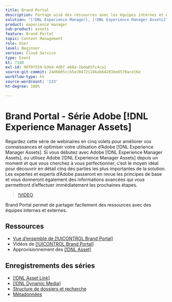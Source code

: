 ```yaml
---
title: Brand Portal
description: Partage aisé des ressources avec les équipes internes et externes
solution: "[!DNL Experience Manager], [!DNL Experience Manager Assets]"
product: experience manager
sub-product: assets
feature: Brand Portal
topic: Content Management
role: User
level: Beginner
version: Cloud Service
type: Event
kt: 7340
exl-id: 9070f559-b364-4d8f-a60a-1bda65fc4ca1
source-git-commit: 24d6605ccb5e204721246ab64283be8570ace16e
workflow-type: ht
source-wordcount: '133'
ht-degree: 100%

---
```


# Brand Portal - Série Adobe [!DNL Experience Manager Assets]

Regardez cette série de webinaires en cinq volets pour améliorer vos connaissances et optimiser votre utilisation dʼAdobe [!DNL Experience Manager Assets]. Si vous débutez avec Adobe [!DNL Experience Manager Assets], ou utilisez Adobe [!DNL Experience Manager Assets] depuis un moment et que vous cherchez à vous perfectionner, c’est le moyen idéal pour découvrir en détail cinq des parties les plus importantes de la solution. Les expertes et experts d’Adobe passeront en revue les principes de base et vous donneront également des informations avancées qui vous permettront d’effectuer immédiatement les prochaines étapes.

>[!VIDEO](https://video.tv.adobe.com/v/332133/?quality=12&learn=on&hidetitle=true)

Brand Portal permet de partager facilement des ressources avec des équipes internes et externes.

## Ressources

* [Vue d’ensemble de [!UICONTROL Brand Portal]](https://experienceleague.adobe.com/docs/experience-manager-brand-portal/using/introduction/brand-portal.html?lang=fr)
* Vidéos de [[!UICONTROL Brand Portal]](https://experienceleague.adobe.com/docs/experience-manager-learn/assets/sharing/brand-portal.html?lang=fr)
* Approvisionnement des [[!DNL Asset] ](https://experienceleague.adobe.com/docs/experience-manager-brand-portal/using/asset-sourcing-in-brand-portal/brand-portal-asset-sourcing.html?lang=fr)

## Enregistrements des séries

* [[!DNL Asset Link]](asset-link.md)
* [[!DNL Dynamic Media]](dynamic-media.md)
* [Structure de dossiers et recherche](folder-structure-search.md)
* [Métadonnées](metadata.md)
